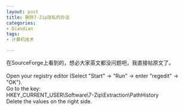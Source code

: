 ```yaml
---
layout: post
title: 删除7-Zip隐私的办法
categories:
- Diandian
tags:
- 计算机技术

---
```

在SourceForge上看到的，想必大家英文都没问题吧，我直接帖原文了。
<br />
<br /> Open your registry editor (Select &quot;Start&quot; -&gt; &quot;Run&quot; -&gt; enter &quot;regedit&quot; -&gt; &quot;OK&quot;).
<br />Go to the key:
<br />HKEY_CURRENT_USER\Software\7-Zip\Extraction\PathHistory
<br />Delete the values on the right side.